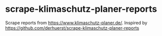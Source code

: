 # scrape-klimaschutz-planer-reports
Scrape reports from https://www.klimaschutz-planer.de/. Inspired by https://github.com/derhuerst/scrape-klimaschutz-planer-reports
